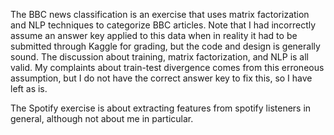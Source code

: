 The BBC news classification is an exercise that uses matrix factorization and NLP techniques to categorize BBC articles. Note that I had incorrectly assume an answer key applied to this data when in reality it had to be submitted through Kaggle for grading, but the code and design is generally sound. The discussion about training, matrix factorization, and NLP is all valid. My complaints about train-test divergence comes from this erroneous assumption, but I do not have the correct answer key to fix this, so I have left as is.

The Spotify exercise is about extracting features from spotify listeners in general, although not about me in particular.
